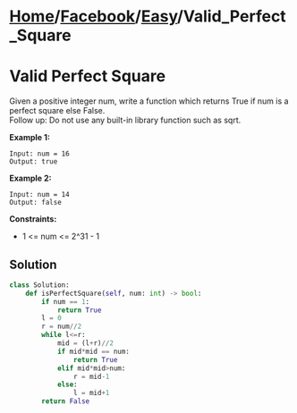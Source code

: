 # [Home](./../..)/[Facebook](./..)/[Easy](./)/Valid_Perfect_Square
<h1>Valid Perfect Square</h1>

<p>
Given a positive integer num, write a function which returns True if num is a perfect square else False.
<br>
Follow up: Do not use any built-in library function such as sqrt.
</p>

<b>Example 1:</b>

    Input: num = 16
    Output: true

<b>Example 2:</b>

    Input: num = 14
    Output: false

<b>Constraints:</b>

- 1 <= num <= 2^31 - 1

<h2>Solution</h2>

```python
class Solution:
    def isPerfectSquare(self, num: int) -> bool:
        if num == 1:
            return True
        l = 0
        r = num//2
        while l<=r:
            mid = (l+r)//2
            if mid*mid == num:
                return True
            elif mid*mid>num:
                r = mid-1
            else:
                l = mid+1
        return False
```
